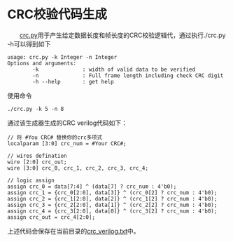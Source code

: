 # CRC校验代码生成
&emsp;&emsp;[crc.py](./crc.py)用于产生给定数据长度和帧长度的CRC校验逻辑代，通过执行./crc.py -h可以得到如下
```
usage: crc.py -k Integer -n Integer
Options and arguments:
        -k              : width of valid data to be verified
        -n              : Full frame length including check CRC digit
        -h --help       : get help
```
使用命令
```
./crc.py -k 5 -n 8
```
通过该生成器生成的CRC verilog代码如下：
```
// 将 #You CRC# 替换你的crc多项式
localparam [3:0] crc_num = #Your CRC#;

// wires defination
wire [2:0] crc_out;
wire [3:0] crc_0, crc_1, crc_2, crc_3, crc_4;

// logic assign
assign crc_0 = data[7:4] ^ (data[7] ? crc_num : 4'b0);
assign crc_1 = {crc_0[2:0], data[3]} ^ (crc_0[2] ? crc_num : 4'b0);
assign crc_2 = {crc_1[2:0], data[2]} ^ (crc_1[2] ? crc_num : 4'b0);
assign crc_3 = {crc_2[2:0], data[1]} ^ (crc_2[2] ? crc_num : 4'b0);
assign crc_4 = {crc_3[2:0], data[0]} ^ (crc_3[2] ? crc_num : 4'b0);
assign crc_out = crc_4[2:0];
```
上述代码会保存在当前目录的[crc_verilog.txt](./crc_verilog.txt)中。
